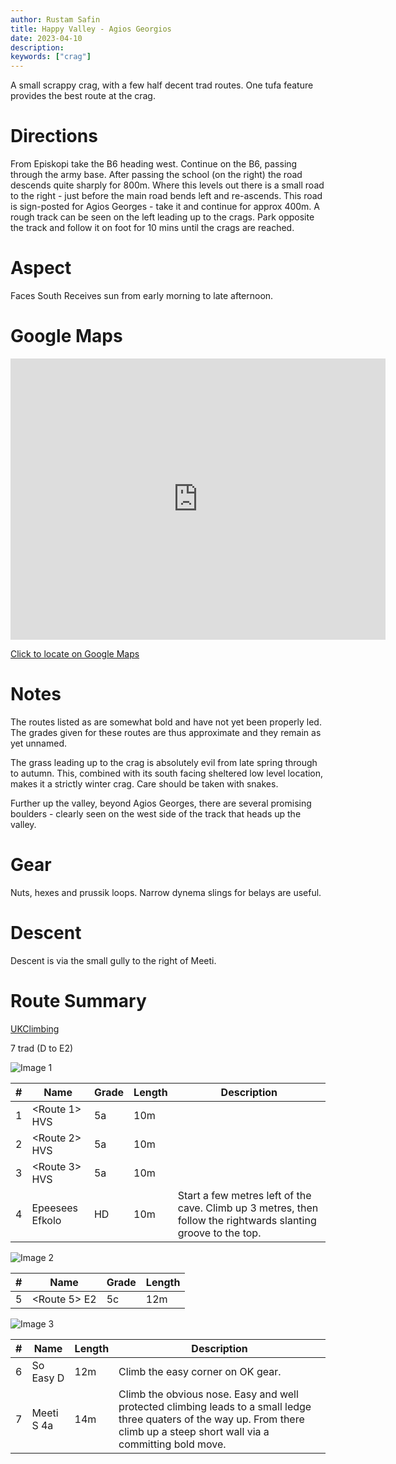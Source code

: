 ```yaml
---
author: Rustam Safin
title: Happy Valley - Agios Georgios
date: 2023-04-10
description:
keywords: ["crag"]
---
```


A small scrappy crag, with a few half decent trad routes. One tufa feature provides the best route at the crag.

# Directions

From Episkopi take the B6 heading west. Continue on the B6, passing through the army base. After passing the school (on the right) the road descends quite sharply for 800m. Where this levels out there is a small road to the right - just before the main road bends left and re-ascends. This road is sign-posted for Agios Georges - take it and continue for approx 400m. A rough track can be seen on the left leading up to the crags. Park opposite the track and follow it on foot for 10 mins until the crags are reached.

# Aspect

Faces South Receives sun from early morning to late afternoon.

# Google Maps

<iframe src="https://www.google.com/maps/embed?pb=!1m17!1m12!1m3!1d5096.678570092723!2d32.82019331523163!3d34.67960798043989!2m3!1f0!2f0!3f0!3m2!1i1024!2i768!4f13.1!3m2!1m1!2zMzTCsDQwJzQ2LjYiTiAzMsKwNDknMjAuNiJF!5e1!3m2!1sen!2s!4v1681153406351!5m2!1sen!2s" width="600" height="450" style="border:0;" allowfullscreen="" loading="lazy" referrerpolicy="no-referrer-when-downgrade"></iframe>

[Click to locate on Google Maps](https://goo.gl/maps/PEBJBQLPE7bvpkzD7)

# Notes

The routes listed as <Route X> are somewhat bold and have not yet been properly led. The grades given for these routes are thus approximate and they remain as yet unnamed.

The grass leading up to the crag is absolutely evil from late spring through to autumn. This, combined with its south facing sheltered low level location, makes it a strictly winter crag. Care should be taken with snakes.

Further up the valley, beyond Agios Georges, there are several promising boulders - clearly seen on the west side of the track that heads up the valley.

# Gear

Nuts, hexes and prussik loops. Narrow dynema slings for belays are useful.

# Descent

Descent is via the small gully to the right of Meeti.

# Route Summary

[UKClimbing](https://www.ukclimbing.com/logbook/crags/happy_valley_area-16721/#agios_georgios)

7 trad (D to E2)

![Image 1](/happy-valley/hv_ag_1.jpg)

| #   | Name            | Grade | Length | Description                                                                                                    |
| --- | --------------- | ----- | ------ | -------------------------------------------------------------------------------------------------------------- |
| 1   | <Route 1> HVS   | 5a    | 10m    |                                                                                                                |
| 2   | <Route 2> HVS   | 5a    | 10m    |                                                                                                                |
| 3   | <Route 3> HVS   | 5a    | 10m    |                                                                                                                |
| 4   | Epeesees Efkolo | HD    | 10m    | Start a few metres left of the cave. Climb up 3 metres, then follow the rightwards slanting groove to the top. |

![Image 2](/happy-valley/hv_ag_2.jpg)

| #   | Name         | Grade | Length |
| --- | ------------ | ----- | ------ |
| 5   | <Route 5> E2 | 5c    | 12m    |  |

![Image 3](/happy-valley/hv_ag_3.jpg)

| #   | Name       | Length | Description                                                                                                                                                                     |
| --- | ---------- | ------ | ------------------------------------------------------------------------------------------------------------------------------------------------------------------------------- |
| 6   | So Easy D  | 12m    | Climb the easy corner on OK gear.                                                                                                                                               |
| 7   | Meeti S 4a | 14m    | Climb the obvious nose. Easy and well protected climbing leads to a small ledge three quaters of the way up. From there climb up a steep short wall via a committing bold move. |